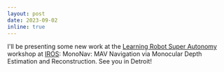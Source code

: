 ```yaml
---
layout: post
date: 2023-09-02
inline: true
---
```


I'll be presenting some new work at the [Learning Robot Super Autonomy](https://wp.nyu.edu/workshopiros2023superautonomy/) workshop at [IROS](https://ieee-iros.org/): MonoNav: MAV Navigation via Monocular Depth Estimation and Reconstruction. See you in Detroit!